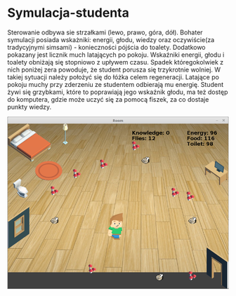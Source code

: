 # Symulacja-studenta

Sterowanie odbywa sie strzałkami (lewo, prawo, góra, dół). Bohater symulacji posiada wskażniki: energii, głodu, wiedzy oraz oczywiście(za tradycyjnymi simsami) - konieczności pójścia do toalety. Dodatkowo pokazany jest licznik much latających po pokoju. Wskaźniki energii, głodu i toalety obniżają się stopniowo z upływem czasu. Spadek któregokolwiek z nich poniżej zera powoduje, że student porusza się trzykrotnie wolniej. W takiej sytuacji należy położyć się do łóżka celem regeneracji. Latające po pokoju muchy przy zderzeniu ze studentem odbierają mu energię. Student żywi się grzybkami, które to poprawiają jego wskaźnik głodu, ma też dostęp do komputera, gdzie może uczyć się za pomocą fiszek, za co dostaje punkty wiedzy. 

![screen](screen.png)
